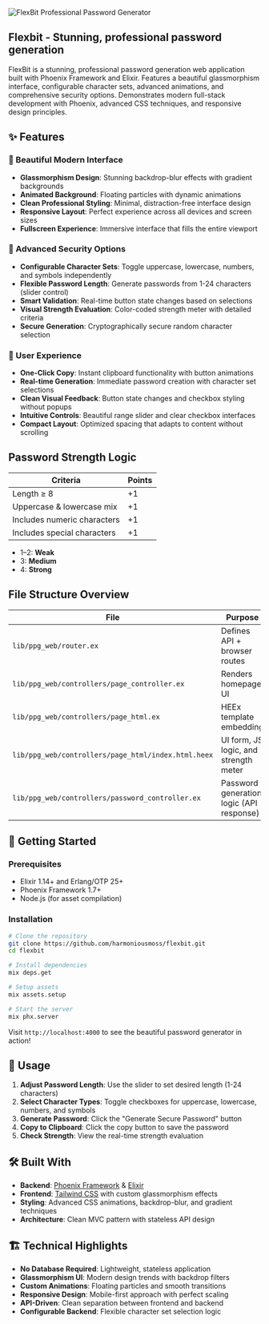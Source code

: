 ![FlexBit Professional Password Generator](https://icbotbz40ngrmv6r.public.blob.vercel-storage.com/FlexBit.png)

## Flexbit - Stunning, professional password generation

FlexBit is a stunning, professional password generation web application built with Phoenix Framework and Elixir. Features a beautiful glassmorphism interface, configurable character sets, advanced animations, and comprehensive security options. Demonstrates modern full-stack development with Phoenix, advanced CSS techniques, and responsive design principles.

## ✨ Features

### 🎨 Beautiful Modern Interface
- **Glassmorphism Design**: Stunning backdrop-blur effects with gradient backgrounds
- **Animated Background**: Floating particles with dynamic animations
- **Clean Professional Styling**: Minimal, distraction-free interface design
- **Responsive Layout**: Perfect experience across all devices and screen sizes
- **Fullscreen Experience**: Immersive interface that fills the entire viewport

### 🔐 Advanced Security Options
- **Configurable Character Sets**: Toggle uppercase, lowercase, numbers, and symbols independently
- **Flexible Password Length**: Generate passwords from 1-24 characters (slider control)
- **Smart Validation**: Real-time button state changes based on selections
- **Visual Strength Evaluation**: Color-coded strength meter with detailed criteria
- **Secure Generation**: Cryptographically secure random character selection

### 🚀 User Experience
- **One-Click Copy**: Instant clipboard functionality with button animations
- **Real-time Generation**: Immediate password creation with character set selections
- **Clean Visual Feedback**: Button state changes and checkbox styling without popups
- **Intuitive Controls**: Beautiful range slider and clear checkbox interfaces
- **Compact Layout**: Optimized spacing that adapts to content without scrolling

## Password Strength Logic

| Criteria                    | Points |
| --------------------------- | ------ |
| Length ≥ 8                  | +1     |
| Uppercase & lowercase mix   | +1     |
| Includes numeric characters | +1     |
| Includes special characters | +1     |

* 1–2: **Weak**
* 3: **Medium**
* 4: **Strong**

## File Structure Overview

| File                                                | Purpose                                  |
| --------------------------------------------------- | ---------------------------------------- |
| `lib/ppg_web/router.ex`                             | Defines API + browser routes             |
| `lib/ppg_web/controllers/page_controller.ex`        | Renders homepage UI                      |
| `lib/ppg_web/controllers/page_html.ex`              | HEEx template embedding                  |
| `lib/ppg_web/controllers/page_html/index.html.heex` | UI form, JS logic, and strength meter    |
| `lib/ppg_web/controllers/password_controller.ex`    | Password generation logic (API response) |


## 🚀 Getting Started

### Prerequisites
- Elixir 1.14+ and Erlang/OTP 25+
- Phoenix Framework 1.7+
- Node.js (for asset compilation)

### Installation
```bash
# Clone the repository
git clone https://github.com/harmoniousmoss/flexbit.git
cd flexbit

# Install dependencies
mix deps.get

# Setup assets
mix assets.setup

# Start the server
mix phx.server
```

Visit `http://localhost:4000` to see the beautiful password generator in action!

## 🎯 Usage

1. **Adjust Password Length**: Use the slider to set desired length (1-24 characters)
2. **Select Character Types**: Toggle checkboxes for uppercase, lowercase, numbers, and symbols
3. **Generate Password**: Click the "Generate Secure Password" button
4. **Copy to Clipboard**: Click the copy button to save the password
5. **Check Strength**: View the real-time strength evaluation

## 🛠️ Built With

* **Backend**: [Phoenix Framework](https://phoenixframework.org/) & [Elixir](https://elixir-lang.org/)
* **Frontend**: [Tailwind CSS](https://tailwindcss.com/) with custom glassmorphism effects
* **Styling**: Advanced CSS animations, backdrop-blur, and gradient techniques
* **Architecture**: Clean MVC pattern with stateless API design

## 🏗️ Technical Highlights

- **No Database Required**: Lightweight, stateless application
- **Glassmorphism UI**: Modern design trends with backdrop filters
- **Custom Animations**: Floating particles and smooth transitions
- **Responsive Design**: Mobile-first approach with perfect scaling
- **API-Driven**: Clean separation between frontend and backend
- **Configurable Backend**: Flexible character set selection logic
